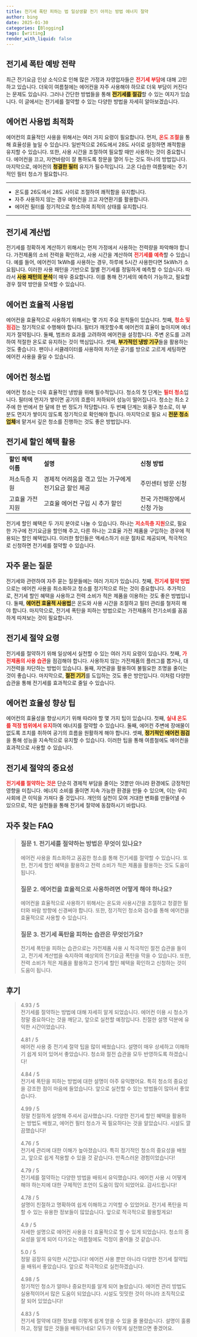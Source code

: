 ```yaml
---
title: 전기세 폭탄 피하는 법 일상생활 전기 아끼는 방법 에너지 절약
author: bing
date: 2025-01-30
categories: [Blogging]
tags: [writing]
render_with_liquid: false
---
```



<h2 id='전기세폭탄_예방방법'>전기세 폭탄 예방 전략</h2>

<p>최근 전기요금 인상 소식으로 인해 많은 가정과 자영업자들은 <b><span style="color: #ee2323;">전기세 부담</span></b>에 대해 고민하고 있습니다. 더욱이 여름철에는 에어컨을 자주 사용해야 하므로 더욱 부담이 커진다는 문제도 있습니다. 그러나 간단한 방법들을 통해 <b><span style="background-color: #ffe066;">전기세를 절감</span></b>할 수 있는 여지가 있습니다. 이 글에서는 전기세를 절약할 수 있는 다양한 방법을 자세히 알아보겠습니다.</p>

<h2 id='에어컨사용법_최적화'>에어컨 사용법 최적화</h2>

<p>에어컨의 효율적인 사용을 위해서는 여러 가지 요령이 필요합니다. 먼저, <b><span style="color: #ee2323;">온도 조절</span></b>을 통해 효율성을 높일 수 있습니다. 일반적으로 26도에서 28도 사이로 설정하면 쾌적함을 유지할 수 있습니다. 또한, 사용 시간을 조절하여 필요할 때만 사용하는 것이 중요합니다. 에어컨을 끄고, 자연바람이 잘 통하도록 창문을 열어 두는 것도 하나의 방법입니다. 마지막으로, 에어컨의 <b><span style="background-color: #ffe066;">청결한 필터</span></b> 유지가 필수적입니다. 고온 다습한 여름철에는 주기적인 필터 청소가 필요합니다.</p>

<hr />

<ul>
    <li>온도를 26도에서 28도 사이로 조절하여 쾌적함을 유지합니다.</li>
    <li>자주 사용하지 않는 경우 에어컨을 끄고 자연환기를 활용합니다.</li>
    <li>에어컨 필터를 정기적으로 청소하여 최적의 상태를 유지합니다.</li>
</ul>

<hr />

<h2 id='전기세_계산법'>전기세 계산법</h2>

<p>전기세를 정확하게 계산하기 위해서는 먼저 가정에서 사용하는 전력량을 파악해야 합니다. 가전제품의 소비 전력을 확인하고, 사용 시간을 계산하여 <b><span style="color: #ee2323;">전기세를 예측</span></b>할 수 있습니다. 예를 들어, 에어컨이 1kWh를 사용하는 경우, 하루에 5시간 사용한다면 5kWh가 소요됩니다. 이러한 사용 패턴을 기반으로 월별 전기세를 정밀하게 예측할 수 있습니다. 따라서 <b><span style="background-color: #ffe066;">사용 패턴의 분석</span></b>이 매우 중요합니다. 이를 통해 전기세의 예측이 가능하고, 필요할 경우 절약 방안을 모색할 수 있습니다.</p>

<h2 id='에어컨_효율적_사용법'>에어컨 효율적 사용법</h2>

<p>에어컨을 효율적으로 사용하기 위해서는 몇 가지 주요 원칙들이 있습니다. 첫째, <b><span style="color: #ee2323;">청소 및 점검</span></b>는 정기적으로 수행해야 합니다. 필터가 깨끗할수록 에어컨의 효율이 높아지며 에너지가 절약됩니다. 둘째, 범프라 효과를 고려하여 에어컨을 설정합니다. 주변 온도를 고려하여 적절한 온도로 유지하는 것이 핵심입니다. 셋째, <b><span style="background-color: #ffe066;">부가적인 냉방 기구</span></b>들을 활용하는 것도 좋습니다. 팬이나 서큘레이터를 사용하여 차가운 공기를 방으로 고르게 세팅하면 에어컨 사용을 줄일 수 있습니다.</p>

<h2 id='에어컨_청소법'>에어컨 청소법</h2>

<p>에어컨 청소는 더욱 효율적인 냉방을 위해 필수적입니다. 청소의 첫 단계는 <b><span style="color: #ee2323;">필터 청소</span></b>입니다. 필터에 먼지가 쌓이면 공기의 흐름이 저하되어 성능이 떨어집니다. 청소는 최소 2주에 한 번에서 한 달에 한 번 정도가 적당합니다. 두 번째 단계는 외풍구 청소로, 이 부분도 먼지가 쌓이지 않도록 정기적으로 확인해야 합니다. 마지막으로 필요 시 <b><span style="background-color: #ffe066;">전문 청소 업체</span></b>에 맡겨서 깊은 청소를 진행하는 것도 좋은 방법입니다.</p>

<h2 id='전기세_할인혜택'>전기세 할인 혜택 활용</h2>

<table>
    <tr>
        <td><b>할인 혜택 이름</b></td>
        <td><b>설명</b></td>
        <td><b>신청 방법</b></td>
    </tr>
    <tr>
        <td>저소득층 지원</td>
        <td>경제적 어려움을 겪고 있는 가구에게 전기요금 할인 제공</td>
        <td>주민센터 방문 신청</td>
    </tr>
    <tr>
        <td>고효율 가전 지원</td>
        <td>고효율 에어컨 구입 시 추가 할인</td>
        <td>전국 가전매장에서 신청 가능</td>
    </tr>
</table>

<p>전기세 할인 혜택은 두 가지 분야로 나눌 수 있습니다. 하나는 <b><span style="color: #ee2323;">저소득층 지원</span></b>으로, 필요한 가구에 전기요금을 할인해 주고, 다른 하나는 고효율 가전 제품을 구입하는 경우에 적용되는 할인 혜택입니다. 이러한 할인들은 액세스하기 쉬운 절차로 제공되며, 적극적으로 신청하면 전기세를 절약할 수 있습니다.</p>

<h2 id='자주_묻는_질문'>자주 묻는 질문</h2>

<p>전기세와 관련하여 자주 묻는 질문들에는 여러 가지가 있습니다. 첫째, <b><span style="color: #ee2323;">전기세 절약 방법</span></b>으로는 에어컨 사용을 최소화하고 청소를 정기적으로 하는 것이 중요합니다. 추가적으로, 전기세 할인 혜택을 사용하고 전력 소비가 적은 제품을 이용하는 것도 좋은 방법입니다. 둘째, <b><span style="background-color: #ffe066;">에어컨 효율적 사용법</span></b>은 온도와 사용 시간을 조절하고 필터 관리를 철저히 해야 합니다. 마지막으로, 전기세 폭탄을 피하는 방법으로는 가전제품의 전기소비를 꼼꼼하게 따져보는 것이 필요합니다.</p>

<h2 id='전기세_절약_요령'>전기세 절약 요령</h2>

<p>전기세를 절약하기 위해 일상에서 실천할 수 있는 여러 가지 요령이 있습니다. 첫째, <b><span style="color: #ee2323;">가전제품의 사용 습관</span></b>을 점검해야 합니다. 사용하지 않는 가전제품의 플러그를 뽑거나, 대기전력을 차단하는 방법이 있습니다. 둘째, 자연광을 활용하여 불필요한 조명을 줄이는 것이 좋습니다. 마지막으로, <b><span style="background-color: #ffe066;">절전 기기</span></b>를 도입하는 것도 좋은 방안입니다. 이처럼 다양한 습관을 통해 전기세를 효과적으로 줄일 수 있습니다.</p>

<h2 id='에어컨_효율성_향상'>에어컨 효율성 향상 팁</h2>

<p>에어컨의 효율성을 향상시키기 위해 따라야 할 몇 가지 팁이 있습니다. 첫째, <b><span style="color: #ee2323;">실내 온도를 적정 범위에서 유지</span></b>하여 에너지를 절약할 수 있습니다. 둘째, 에어컨 주변에 장애물이 없도록 조치를 취하여 공기의 흐름을 원활하게 해야 합니다. 셋째, <b><span style="background-color: #ffe066;">정기적인 에어컨 점검</span></b>을 통해 성능을 지속적으로 유지할 수 있습니다. 이러한 팁을 통해 여름철에도 에어컨을 효과적으로 사용할 수 있습니다.</p>

<h2 id='결론'>전기세 절약의 중요성</h2>

<p><b><span style="color: #ee2323;">전기세를 절약하는 것은</span></b> 단순히 경제적 부담을 줄이는 것뿐만 아니라 환경에도 긍정적인 영향을 미칩니다. 에너지 소비를 줄이면 지속 가능한 환경을 만들 수 있으며, 이는 우리 사회에 큰 이익을 가져다 줄 것입니다. 개인의 실천이 모여 거대한 변화를 만들어낼 수 있으므로, 작은 실천들을 통해 전기세 절약에 동참하시기 바랍니다.</p>


<h2 id='자주_찾는_FAQ'>자주 찾는 FAQ</h2>
<div itemscope="" itemtype="https://schema.org/FAQPage"> 
<blockquote> 
<div itemscope="" itemprop="mainEntity" itemtype="https://schema.org/Question"> 
<h3 itemprop="name">질문 1. 전기세를 절약하는 방법은 무엇이 있나요?</h3> 
<div itemscope="" itemprop="acceptedAnswer" itemtype="https://schema.org/Answer"> 
<span itemprop="text"> 
<p>에어컨 사용을 최소화하고 꼼꼼한 청소를 통해 전기세를 절약할 수 있습니다. 또한, 전기세 할인 혜택을 활용하고 전력 소비가 적은 제품을 활용하는 것도 도움이 됩니다.</p> 
</span> 
</div> 
</div> 

<div itemscope="" itemprop="mainEntity" itemtype="https://schema.org/Question"> 
<h3 itemprop="name">질문 2. 에어컨을 효율적으로 사용하려면 어떻게 해야 하나요?</h3> 
<div itemscope="" itemprop="acceptedAnswer" itemtype="https://schema.org/Answer"> 
<span itemprop="text"> 
<p>에어컨을 효율적으로 사용하기 위해서는 온도와 사용시간을 조절하고 청결한 필터와 바람 방향에 신경써야 합니다. 또한, 정기적인 청소와 검수를 통해 에어컨을 효율적으로 사용할 수 있습니다.</p> 
</span> 
</div> 
</div> 

<div itemscope="" itemprop="mainEntity" itemtype="https://schema.org/Question"> 
<h3 itemprop="name">질문 3. 전기세 폭탄을 피하는 습관은 무엇인가요?</h3> 
<div itemscope="" itemprop="acceptedAnswer" itemtype="https://schema.org/Answer"> 
<span itemprop="text"> 
<p>전기세 폭탄을 피하는 습관으로는 가전제품 사용 시 적극적인 절전 습관을 들이고, 전기세 계산법을 숙지하여 예상외의 전기요금 폭탄을 막을 수 있습니다. 또한, 전력 소비가 적은 제품을 활용하고 전기세 할인 혜택을 확인하고 신청하는 것이 도움이 됩니다.</p> 
</span> 
</div> 
</div> 
</blockquote> 
</div>
<h2 id='후기'>후기</h2>
<div itemscope itemtype="https://schema.org/Product">
  <blockquote>
  <div itemprop="review" itemscope itemtype="https://schema.org/Review">
      <div itemprop="reviewRating" itemscope itemtype="https://schema.org/Rating"> <span itemprop="ratingValue">4.93</span> / <span itemprop="bestRating">5</span> </div>
      <span itemprop="reviewBody">전기세를 절약하는 방법에 대해 자세히 알게 되었습니다. 에어컨 이용 시 청소가 정말 중요하다는 것을 깨닫고, 앞으로 실천할 예정입니다. 친절한 설명 덕분에 유익한 시간이었습니다.</span>
  </div>
  <br>
  <div itemprop="review" itemscope itemtype="https://schema.org/Review">
      <div itemprop="reviewRating" itemscope itemtype="https://schema.org/Rating"> <span itemprop="ratingValue">4.81</span> / <span itemprop="bestRating">5</span> </div>
      <span itemprop="reviewBody">에어컨 사용 중 전기세 절약 팁을 많이 배웠습니다. 설명이 매우 상세하고 이해하기 쉽게 되어 있어서 좋았습니다. 청소와 절전 습관을 모두 반영하도록 하겠습니다!</span>
  </div>
  <br>
  <div itemprop="review" itemscope itemtype="https://schema.org/Review">
      <div itemprop="reviewRating" itemscope itemtype="https://schema.org/Rating"> <span itemprop="ratingValue">4.84</span> / <span itemprop="bestRating">5</span> </div>
      <span itemprop="reviewBody">전기세 폭탄을 피하는 방법에 대한 설명이 아주 유익했어요. 특히 청소의 중요성을 강조한 점이 마음에 들었습니다. 앞으로 실천할 수 있는 방법들이 많아서 좋았습니다.</span>
  </div>
  <br>
  <div itemprop="review" itemscope itemtype="https://schema.org/Review">
      <div itemprop="reviewRating" itemscope itemtype="https://schema.org/Rating"> <span itemprop="ratingValue">4.99</span> / <span itemprop="bestRating">5</span> </div>
      <span itemprop="reviewBody">정말 친절하게 설명해 주셔서 감사했습니다. 다양한 전기세 할인 혜택을 활용하는 방법도 배웠고, 에어컨 필터 청소가 꼭 필요하다는 것을 알았습니다. 시설도 깔끔했습니다!</span>
  </div>
  <br>
  <div itemprop="review" itemscope itemtype="https://schema.org/Review">
      <div itemprop="reviewRating" itemscope itemtype="https://schema.org/Rating"> <span itemprop="ratingValue">4.76</span> / <span itemprop="bestRating">5</span> </div>
      <span itemprop="reviewBody">전기세 관리에 대한 이해가 높아졌습니다. 특히 정기적인 청소의 중요성을 배웠고, 앞으로 쉽게 적용할 수 있을 것 같습니다. 만족스러운 경험이었습니다!</span>
  </div>
  <br>
  <div itemprop="review" itemscope itemtype="https://schema.org/Review">
      <div itemprop="reviewRating" itemscope itemtype="https://schema.org/Rating"> <span itemprop="ratingValue">4.79</span> / <span itemprop="bestRating">5</span> </div>
      <span itemprop="reviewBody">전기세를 절약하는 다양한 방법을 배워서 유익했습니다. 에어컨 사용 시 어떻게 해야 하는지에 대한 구체적인 조언이 도움이 많이 되었어요. 감사드립니다!</span>
  </div>
  <br>
  <div itemprop="review" itemscope itemtype="https://schema.org/Review">
      <div itemprop="reviewRating" itemscope itemtype="https://schema.org/Rating"> <span itemprop="ratingValue">4.78</span> / <span itemprop="bestRating">5</span> </div>
      <span itemprop="reviewBody">설명이 친절하고 명확하여 쉽게 이해하고 기억할 수 있었어요. 전기세 폭탄을 피할 수 있는 유용한 정보들이 많았습니다. 앞으로 적극적으로 활용할게요!</span>
  </div>
  <br>
  <div itemprop="review" itemscope itemtype="https://schema.org/Review">
      <div itemprop="reviewRating" itemscope itemtype="https://schema.org/Rating"> <span itemprop="ratingValue">4.9</span> / <span itemprop="bestRating">5</span> </div>
      <span itemprop="reviewBody">자세한 설명으로 에어컨 사용을 더 효율적으로 할 수 있게 되었습니다. 청소의 중요성을 알게 되어 다가오는 여름철에도 걱정이 줄어들 것 같습니다.</span>
  </div>
  <br>
  <div itemprop="review" itemscope itemtype="https://schema.org/Review">
      <div itemprop="reviewRating" itemscope itemtype="https://schema.org/Rating"> <span itemprop="ratingValue">5.0</span> / <span itemprop="bestRating">5</span> </div>
      <span itemprop="reviewBody">정말 굉장히 유익한 시간입니다! 에어컨 사용 뿐만 아니라 다양한 전기세 절약팁을 배워서 좋았습니다. 앞으로 적극적으로 실천하겠습니다.</span>
  </div>
  <br>
  <div itemprop="review" itemscope itemtype="https://schema.org/Review">
      <div itemprop="reviewRating" itemscope itemtype="https://schema.org/Rating"> <span itemprop="ratingValue">4.98</span> / <span itemprop="bestRating">5</span> </div>
      <span itemprop="reviewBody">정기적인 청소가 얼마나 중요한지를 알게 되어 놀랐습니다. 에어컨 관리 방법도 실용적이어서 많은 도움이 되었습니다. 시설도 밋밋한 것이 아니라 조직적으로 잘 되어 있었습니다!</span>
  </div>
  <br>
  <div itemprop="review" itemscope itemtype="https://schema.org/Review">
      <div itemprop="reviewRating" itemscope itemtype="https://schema.org/Rating"> <span itemprop="ratingValue">4.83</span> / <span itemprop="bestRating">5</span> </div>
      <span itemprop="reviewBody">전기세 절약에 대한 정보를 이렇게 쉽게 얻을 수 있을 줄 몰랐습니다. 설명이 훌륭하고, 정말 많은 것들을 배워가네요! 모두가 이렇게 실천했으면 좋겠어요.</span>
  </div>
  </blockquote>
</div>
